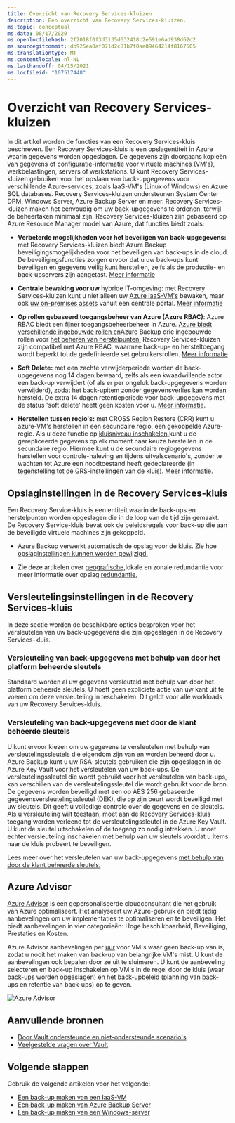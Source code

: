 ```yaml
---
title: Overzicht van Recovery Services-kluizen
description: Een overzicht van Recovery Services-kluizen.
ms.topic: conceptual
ms.date: 08/17/2020
ms.openlocfilehash: 2f2018f0f3d3135d632418c2e591e6ad938d62d2
ms.sourcegitcommit: db925ea0af071d2c81b7f0ae89464214f8167505
ms.translationtype: MT
ms.contentlocale: nl-NL
ms.lasthandoff: 04/15/2021
ms.locfileid: "107517448"
---
```

# <a name="recovery-services-vaults-overview"></a>Overzicht van Recovery Services-kluizen

In dit artikel worden de functies van een Recovery Services-kluis beschreven. Een Recovery Services-kluis is een opslagentiteit in Azure waarin gegevens worden opgeslagen. De gegevens zijn doorgaans kopieën van gegevens of configuratie-informatie voor virtuele machines (VM's), werkbelastingen, servers of werkstations. U kunt Recovery Services-kluizen gebruiken voor het opslaan van back-upgegevens voor verschillende Azure-services, zoals IaaS-VM's (Linux of Windows) en Azure SQL databases. Recovery Services-kluizen ondersteunen System Center DPM, Windows Server, Azure Backup Server en meer. Recovery Services-kluizen maken het eenvoudig om uw back-upgegevens te ordenen, terwijl de beheertaken minimaal zijn. Recovery Services-kluizen zijn gebaseerd op Azure Resource Manager model van Azure, dat functies biedt zoals:

- **Verbeterde mogelijkheden voor het beveiligen van back-upgegevens:** met Recovery Services-kluizen biedt Azure Backup beveiligingsmogelijkheden voor het beveiligen van back-ups in de cloud. De beveiligingsfuncties zorgen ervoor dat u uw back-ups kunt beveiligen en gegevens veilig kunt herstellen, zelfs als de productie- en back-upservers zijn aangetast. [Meer informatie](backup-azure-security-feature.md)

- **Centrale bewaking voor uw** hybride IT-omgeving: met Recovery Services-kluizen kunt u niet alleen uw [Azure IaaS-VM's](backup-azure-manage-vms.md) bewaken, maar ook [uw on-premises assets](backup-azure-manage-windows-server.md#manage-backup-items) vanuit een centrale portal. [Meer informatie](backup-azure-monitoring-built-in-monitor.md)

- **Op rollen gebaseerd toegangsbeheer van Azure (Azure RBAC)**: Azure RBAC biedt een fijner toegangsbeheerbeheer in Azure. [Azure biedt verschillende ingebouwde rollen en](../role-based-access-control/built-in-roles.md)Azure Backup drie ingebouwde rollen voor [het beheren van herstelpunten.](backup-rbac-rs-vault.md) Recovery Services-kluizen zijn compatibel met Azure RBAC, waarmee back-up- en hersteltoegang wordt beperkt tot de gedefinieerde set gebruikersrollen. [Meer informatie](backup-rbac-rs-vault.md)

- **Soft Delete:** met een zachte verwijderperiode worden de back-upgegevens nog 14 dagen bewaard, zelfs als een kwaadwillende actor een back-up verwijdert (of als er per ongeluk back-upgegevens worden verwijderd), zodat het back-upitem zonder gegevensverlies kan worden hersteld. De extra 14 dagen retentieperiode voor back-upgegevens met de status 'soft delete' heeft geen kosten voor u. [Meer informatie](backup-azure-security-feature-cloud.md).

- **Herstellen tussen regio's:** met CROSS Region Restore (CRR) kunt u azure-VM's herstellen in een secundaire regio, een gekoppelde Azure-regio. Als u deze functie op [kluisniveau inschakelen,](backup-create-rs-vault.md#set-cross-region-restore)kunt u de gerepliceerde gegevens op elk moment naar keuze herstellen in de secundaire regio. Hiermee kunt u de secundaire regiogegevens herstellen voor controle-naleving en tijdens uitvalscenario's, zonder te wachten tot Azure een noodtoestand heeft gedeclareerde (in tegenstelling tot de GRS-instellingen van de kluis). [Meer informatie](backup-azure-arm-restore-vms.md#cross-region-restore).

## <a name="storage-settings-in-the-recovery-services-vault"></a>Opslaginstellingen in de Recovery Services-kluis

Een Recovery Service-kluis is een entiteit waarin de back-ups en herstelpunten worden opgeslagen die in de loop van de tijd zijn gemaakt. De Recovery Service-kluis bevat ook de beleidsregels voor back-up die aan de beveiligde virtuele machines zijn gekoppeld.

- Azure Backup verwerkt automatisch de opslag voor de kluis. Zie hoe [opslaginstellingen kunnen worden gewijzigd.](./backup-create-rs-vault.md#set-storage-redundancy)

- Zie deze artikelen over [geografische,](../storage/common/storage-redundancy.md#geo-zone-redundant-storage)lokale en [](../storage/common/storage-redundancy.md#locally-redundant-storage) zonale redundantie voor meer informatie over opslag [redundantie.](../storage/common/storage-redundancy.md#zone-redundant-storage)

## <a name="encryption-settings-in-the-recovery-services-vault"></a>Versleutelingsinstellingen in de Recovery Services-kluis

In deze sectie worden de beschikbare opties besproken voor het versleutelen van uw back-upgegevens die zijn opgeslagen in de Recovery Services-kluis.

### <a name="encryption-of-backup-data-using-platform-managed-keys"></a>Versleuteling van back-upgegevens met behulp van door het platform beheerde sleutels

Standaard worden al uw gegevens versleuteld met behulp van door het platform beheerde sleutels. U hoeft geen expliciete actie van uw kant uit te voeren om deze versleuteling in teschakelen. Dit geldt voor alle workloads van uw Recovery Services-kluis.

### <a name="encryption-of-backup-data-using-customer-managed-keys"></a>Versleuteling van back-upgegevens met door de klant beheerde sleutels

U kunt ervoor kiezen om uw gegevens te versleutelen met behulp van versleutelingssleutels die eigendom zijn van en worden beheerd door u. Azure Backup kunt u uw RSA-sleutels gebruiken die zijn opgeslagen in de Azure Key Vault voor het versleutelen van uw back-ups. De versleutelingssleutel die wordt gebruikt voor het versleutelen van back-ups, kan verschillen van de versleutelingssleutel die wordt gebruikt voor de bron. De gegevens worden beveiligd met een op AES 256 gebaseerde gegevensversleutelingssleutel (DEK), die op zijn beurt wordt beveiligd met uw sleutels. Dit geeft u volledige controle over de gegevens en de sleutels. Als u versleuteling wilt toestaan, moet aan de Recovery Services-kluis toegang worden verleend tot de versleutelingssleutel in de Azure Key Vault. U kunt de sleutel uitschakelen of de toegang zo nodig intrekken. U moet echter versleuteling inschakelen met behulp van uw sleutels voordat u items naar de kluis probeert te beveiligen.

Lees meer over het versleutelen van uw back-upgegevens [met behulp van door de klant beheerde sleutels.](encryption-at-rest-with-cmk.md)

## <a name="azure-advisor"></a>Azure Advisor

[Azure Advisor](../advisor/index.yml) is een gepersonaliseerde cloudconsultant die het gebruik van Azure optimaliseert. Het analyseert uw Azure-gebruik en biedt tijdig aanbevelingen om uw implementaties te optimaliseren en te beveiligen. Het biedt aanbevelingen in vier categorieën: Hoge beschikbaarheid, Beveiliging, Prestaties en Kosten.

Azure Advisor aanbevelingen per [uur](../advisor/advisor-high-availability-recommendations.md#protect-your-virtual-machine-data-from-accidental-deletion) voor VM's waar geen back-up van is, zodat u nooit het maken van back-up van belangrijke VM's mist. U kunt de aanbevelingen ook bepalen door ze uit te sluimeren.  U kunt de aanbeveling selecteren en back-up inschakelen op VM's in de regel door de kluis (waar back-ups worden opgeslagen) en het back-upbeleid (planning van back-ups en retentie van back-ups) op te geven.

![Azure Advisor](./media/backup-azure-recovery-services-vault-overview/azure-advisor.png)

## <a name="additional-resources"></a>Aanvullende bronnen

- [Door Vault ondersteunde en niet-ondersteunde scenario's](backup-support-matrix.md#vault-support)
- [Veelgestelde vragen over Vault](backup-azure-backup-faq.yml)

## <a name="next-steps"></a>Volgende stappen

Gebruik de volgende artikelen voor het volgende:

- [Een back-up maken van een IaaS-VM](backup-azure-arm-vms-prepare.md)
- [Een back-up maken van Azure Backup Server](backup-azure-microsoft-azure-backup.md)
- [Een back-up maken van een Windows-server](backup-windows-with-mars-agent.md)
